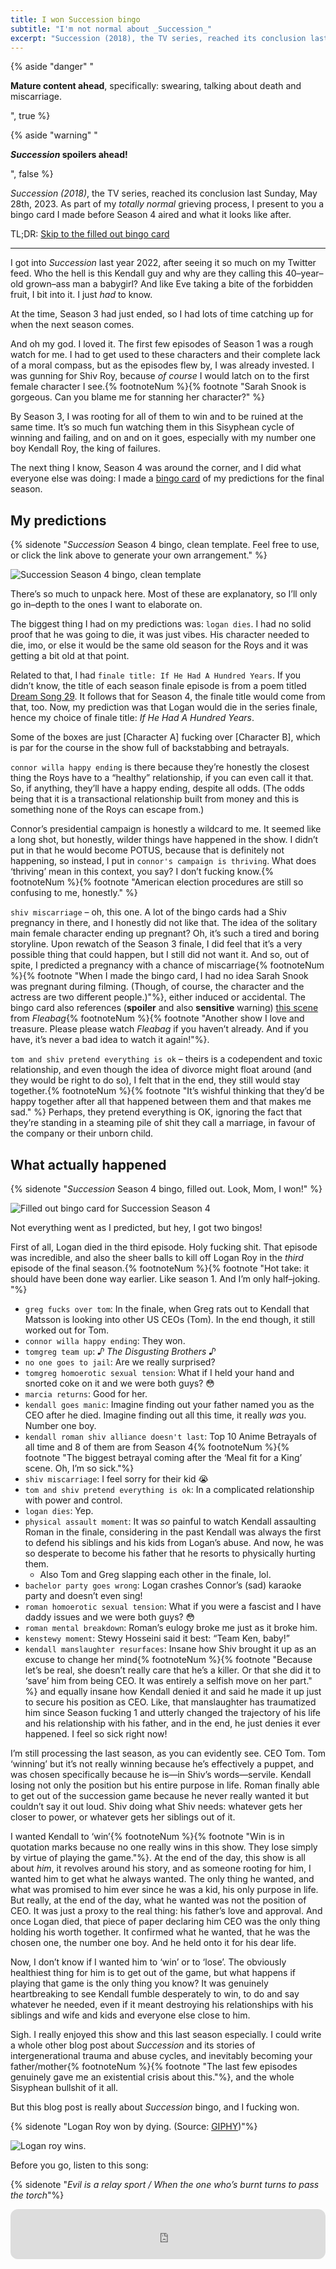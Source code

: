 ```yaml
---
title: I won Succession bingo
subtitle: "I'm not normal about _Succession_"
excerpt: "Succession (2018), the TV series, reached its conclusion last Sunday, May 28th, 2023. As part of my totally normal grieving process, I present to you a bingo card I made before Season 4 aired and what it looks like now. **Spoilers abound!**"
---
```


{% aside "danger" "<p><b>Mature content ahead</b>, specifically: swearing, talking about death and miscarriage.</p>", true %}

{% aside "warning" "<p><b><i>Succession</i> spoilers ahead!</b></p>", false %}

_Succession (2018)_, the TV series, reached its conclusion last Sunday, May 28th, 2023. As part of my _totally normal_ grieving process, I present to you a bingo card I made before Season 4 aired and what it looks like after.

TL;DR: [Skip to the filled out bingo card](#what-actually-happened)

---

I got into _Succession_ last year 2022, after seeing it so much on my Twitter feed. Who the hell is this Kendall guy and why are they calling this 40–year–old grown–ass man a babygirl? And like Eve taking a bite of the forbidden fruit, I bit into it. I just _had_ to know.

At the time, Season 3 had just ended, so I had lots of time catching up for when the next season comes.

And oh my god. I loved it. The first few episodes of Season 1 was a rough watch for me. I had to get used to these characters and their complete lack of a moral compass, but as the episodes flew by, I was already invested. I was gunning for Shiv Roy, because _of course_ I would latch on to the first female character I see.{% footnoteNum %}{% footnote "Sarah Snook is gorgeous. Can you blame me for stanning her character?" %}

By Season 3, I was rooting for all of them to win and to be ruined at the same time. It’s so much fun watching them in this Sisyphean cycle of winning and failing, and on and on it goes, especially with my number one boy Kendall Roy, the king of failures.

The next thing I know, Season 4 was around the corner, and I did what everyone else was doing: I made a [bingo card](https://bingobaker.com/play/641a71a03135bde2) of my predictions for the final season.

## My predictions

{% sidenote "_Succession_ Season 4 bingo, clean template. Feel free to use, or click the link above to generate your own arrangement." %}

![Succession Season 4 bingo, clean template](../../assets/img/2023-05-28%20succession%20bingo%20empty.png)

There’s so much to unpack here. Most of these are explanatory, so I’ll only go in–depth to the ones I want to elaborate on.

The biggest thing I had on my predictions was: `logan dies`. I had no solid proof that he was going to die, it was just vibes. His character needed to die, imo, or else it would be the same old season for the Roys and it was getting a bit old at that point.

Related to that, I had `finale title: If He Had A Hundred Years`. If you didn’t know, the title of each season finale episode is from a poem titled [Dream Song 29](https://poets.org/poem/dream-song-29). It follows that for Season 4, the finale title would come from that, too. Now, my prediction was that Logan would die in the series finale, hence my choice of finale title: _If He Had A Hundred Years_.

Some of the boxes are just \[Character A\] fucking over \[Character B\], which is par for the course in the show full of backstabbing and betrayals.

`connor willa happy ending` is there because they’re honestly the closest thing the Roys have to a “healthy” relationship, if you can even call it that. So, if anything, they’ll have a happy ending, despite all odds. (The odds being that it is a transactional relationship built from money and this is something none of the Roys can escape from.)

Connor’s presidential campaign is honestly a wildcard to me. It seemed like a long shot, but honestly, wilder things have happened in the show. I didn’t put in that he would become POTUS, because that is definitely not happening, so instead, I put in `connor's campaign is thriving`. What does ‘thriving’ mean in this context, you say? I don’t fucking know.{% footnoteNum %}{% footnote "American election procedures are still so confusing to me, honestly." %}

`shiv miscarriage` – oh, this one. A lot of the bingo cards had a Shiv pregnancy in there, and I honestly did not like that. The idea of the solitary main female character ending up pregnant? Oh, it’s such a tired and boring storyline. Upon rewatch of the Season 3 finale, I did feel that it’s a very possible thing that could happen, but I still did not want it. And so, out of spite, I predicted a pregnancy with a chance of miscarriage{% footnoteNum %}{% footnote "When I made the bingo card, I had no idea Sarah Snook was pregnant during filming. (Though, of course, the character and the actress are two different people.)"%}, either induced or accidental. The bingo card also references (**spoiler** and also **sensitive** warning) [this scene](https://www.youtube.com/watch?v=deXQ9PMJgn0) from _Fleabag_{% footnoteNum %}{% footnote "Another show I love and treasure. Please please watch _Fleabag_ if you haven’t already. And if you have, it’s never a bad idea to watch it again!"%}.

`tom and shiv pretend everything is ok` – theirs is a codependent and toxic relationship, and even though the idea of divorce might float around (and they would be right to do so), I felt that in the end, they still would stay together.{% footnoteNum %}{% footnote "It’s wishful thinking that they’d be happy together after all that happened between them and that makes me sad." %} Perhaps, they pretend everything is OK, ignoring the fact that they’re standing in a steaming pile of shit they call a marriage, in favour of the company or their unborn child.

## What actually happened

{% sidenote "_Succession_ Season 4 bingo, filled out. Look, Mom, I won!" %}

![Filled out bingo card for Succession Season 4](../../assets/img/2023-05-28%20succession%20bingo.jpeg)

Not everything went as I predicted, but hey, I got two bingos!

First of all, Logan died in the third episode. Holy fucking shit. That episode was incredible, and also the sheer balls to kill off Logan Roy in the _third_ episode of the final season.{% footnoteNum %}{% footnote "Hot take: it should have been done way earlier. Like season 1. And I’m only half–joking. "%}

- `greg fucks over tom`: In the finale, when Greg rats out to Kendall that Matsson is looking into other US CEOs (Tom). In the end though, it still worked out for Tom.
- `connor willa happy ending`: They won.
- `tomgreg team up`: _♪ The Disgusting Brothers ♪_
- `no one goes to jail`: Are we really surprised?
- `tomgreg homoerotic sexual tension`: What if I held your hand and snorted coke on it and we were both guys? 😳
- `marcia returns`: Good for her.
- `kendall goes manic`: Imagine finding out your father named you as the CEO after he died. Imagine finding out all this time, it really _was_ you. Number one boy.
- `kendall roman shiv alliance doesn't last`: Top 10 Anime Betrayals of all time and 8 of them are from Season 4{% footnoteNum %}{% footnote "The biggest betrayal coming after the ‘Meal fit for a King’ scene. Oh, I’m so sick."%}
- `shiv miscarriage`: I feel sorry for their kid 😭
- `tom and shiv pretend everything is ok`: In a complicated relationship with power and control.
- `logan dies`: Yep.
- `physical assault moment`: It was _so_ painful to watch Kendall assaulting Roman in the finale, considering in the past Kendall was always the first to defend his siblings and his kids from Logan’s abuse. And now, he was so desperate to become his father that he resorts to physically hurting them.
  - Also Tom and Greg slapping each other in the finale, lol.
- `bachelor party goes wrong`: Logan crashes Connor’s (sad) karaoke party and doesn’t even sing!
- `roman homoerotic sexual tension`: What if you were a fascist and I have daddy issues and we were both guys? 😳
- `roman mental breakdown`: Roman’s eulogy broke me just as it broke him.
- `kenstewy moment`: Stewy Hosseini said it best: “Team Ken, baby!”
- `kendall manslaughter resurfaces`: Insane how Shiv brought it up as an excuse to change her mind{% footnoteNum %}{% footnote "Because let’s be real, she doesn’t really care that he’s a killer. Or that she did it to ‘save’ him from being CEO. It was entirely a selfish move on her part." %} and equally insane how Kendall denied it and said he made it up just to secure his position as CEO. Like, that manslaughter has traumatized him since Season fucking 1 and utterly changed the trajectory of his life and his relationship with his father, and in the end, he just denies it ever happened. I feel so sick right now!

I’m still processing the last season, as you can evidently see. CEO Tom. Tom ‘winning’ but it’s not really winning because he’s effectively a puppet, and was chosen specifically because he is—in Shiv’s words—servile. Kendall losing not only the position but his entire purpose in life. Roman finally able to get out of the succession game because he never really wanted it but couldn’t say it out loud. Shiv doing what Shiv needs: whatever gets her closer to power, or whatever gets her siblings out of it.

I wanted Kendall to ‘win’{% footnoteNum %}{% footnote "Win is in quotation marks because no one really wins in this show. They lose simply by virtue of playing the game."%}. At the end of the day, this show is all about _him_, it revolves around his story, and as someone rooting for him, I wanted him to get what he always wanted. The only thing he wanted, and what was promised to him ever since he was a kid, his only purpose in life. But really, at the end of the day, what he wanted was not the position of CEO. It was just a proxy to the real thing: his father’s love and approval. And once Logan died, that piece of paper declaring him CEO was the only thing holding his worth together. It confirmed what he wanted, that he was the chosen one, the number one boy. And he held onto it for his dear life.

Now, I don’t know if I wanted him to ‘win’ or to ‘lose’. The obviously healthiest thing for him is to get out of the game, but what happens if playing that game is the only thing you know? It was genuinely heartbreaking to see Kendall fumble desperately to win, to do and say whatever he needed, even if it meant destroying his relationships with his siblings and wife and kids and everyone else close to him.

Sigh. I really enjoyed this show and this last season especially. I could write a whole other blog post about _Succession_ and its stories of intergenerational trauma and abuse cycles, and inevitably becoming your father/mother{% footnoteNum %}{% footnote "The last few episodes genuinely gave me an existential crisis about this."%}, and the whole Sisyphean bullshit of it all.

But this blog post is really about _Succession_ bingo, and I fucking won.

{% sidenote "Logan Roy won by dying. (Source: [GIPHY](https://giphy.com/gifs/SuccessionHBO-tv-entertainment-succession-JqdOhHsLAHvFlfJxt3))"%}

![Logan roy wins.](../../assets/img/logan-roy-i-win.gif)

Before you go, listen to this song:

{% sidenote "_Evil is a relay sport / When the one who’s burnt turns to pass the torch_"%}

<iframe style="border-radius:12px;" src="https://open.spotify.com/embed/track/5hnOzmFuGltDDAm008jFDh?utm_source=generator" width="100%" height="80" frameBorder="0" allowfullscreen="" allow="autoplay; clipboard-write; encrypted-media; fullscreen; picture-in-picture" loading="lazy"></iframe>
